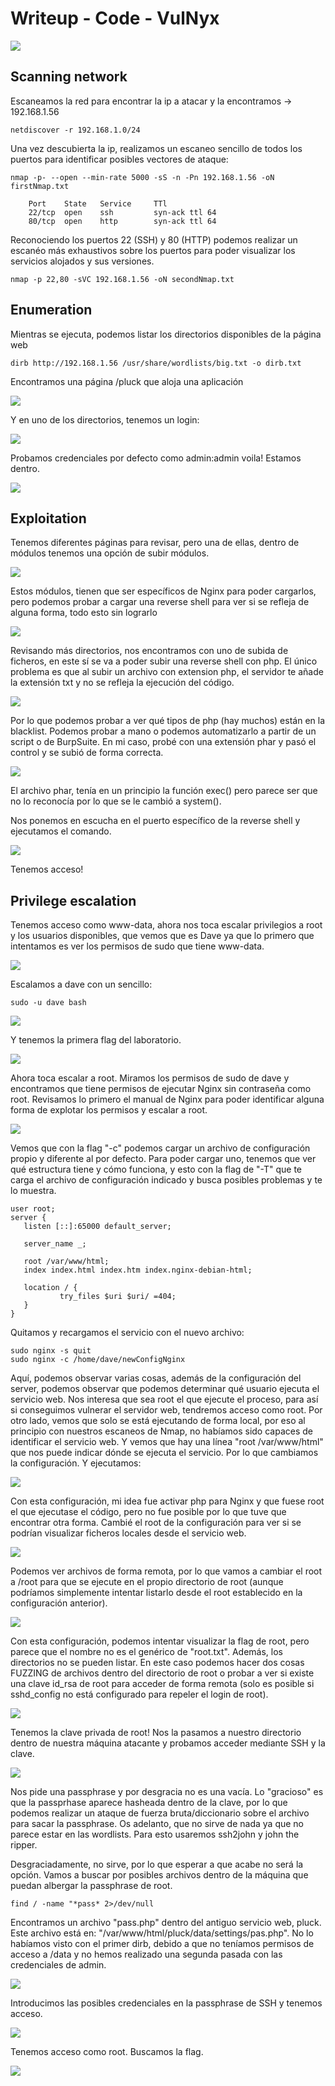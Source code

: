 # Writeup - Code - VulNyx

<img src="https://github.com/user-attachments/assets/f4c31131-c4b4-42a7-ac42-613559503b7d">

## Scanning network

Escaneamos la red para encontrar la ip a atacar y la encontramos -> 192.168.1.56
```shell
netdiscover -r 192.168.1.0/24
```
Una vez descubierta la ip, realizamos un escaneo sencillo de todos los puertos para identificar posibles vectores de ataque:
```shell
nmap -p- --open --min-rate 5000 -sS -n -Pn 192.168.1.56 -oN firstNmap.txt
```
		Port	State	Service		TTl
		22/tcp 	open  	ssh     	syn-ack ttl 64
		80/tcp 	open  	http    	syn-ack ttl 64
		
Reconociendo los puertos 22 (SSH) y 80 (HTTP) podemos realizar un escanéo más exhaustivos sobre los puertos para poder visualizar los servicios alojados y sus versiones.
```shell
nmap -p 22,80 -sVC 192.168.1.56 -oN secondNmap.txt
```
## Enumeration

Mientras se ejecuta, podemos listar los directorios disponibles de la página web
```shell
dirb http://192.168.1.56 /usr/share/wordlists/big.txt -o dirb.txt
```
Encontramos una página /pluck que aloja una aplicación

<img src="https://github.com/Koh4kU/Writeups/blob/main/Vulnyx/Code/Content/pluck_web.png">

Y en uno de los directorios, tenemos un login:

<img src="https://github.com/Koh4kU/Writeups/blob/main/Vulnyx/Code/Content/pluck_login.png">

Probamos credenciales por defecto como admin:admin voila! Estamos dentro.

<img src="https://github.com/Koh4kU/Writeups/blob/main/Vulnyx/Code/Content/admin_logued.png">

## Exploitation

Tenemos diferentes páginas para revisar, pero una de ellas, dentro de módulos tenemos una opción de subir módulos.

<img src="https://github.com/Koh4kU/Writeups/blob/main/Vulnyx/Code/Content/uploadModules.png">

Estos módulos, tienen que ser específicos de Nginx para poder cargarlos, pero podemos probar a cargar una reverse shell para ver si se refleja de alguna forma, todo esto sin lograrlo

<img src="https://github.com/Koh4kU/Writeups/blob/main/Vulnyx/Code/Content/errorUploading_shellphp.png">

Revisando más directorios, nos encontramos con uno de subida de ficheros, en este sí se va a poder subir una reverse shell con php. El único problema es que al subir un archivo con extension php, el servidor te añade la extensión txt y no se refleja la ejecución del código.

<img src="https://github.com/Koh4kU/Writeups/blob/main/Vulnyx/Code/Content/rfi.png">

Por lo que podemos probar a ver qué tipos de php (hay muchos) están en la blacklist. Podemos probar a mano o podemos automatizarlo a partir de un script o de BurpSuite. En mi caso, probé con una extensión phar y pasó el control y se subió de forma correcta.

<img src="https://github.com/Koh4kU/Writeups/blob/main/Vulnyx/Code/Content/rce_whoami.png">

El archivo phar, tenía en un principio la función exec() pero parece ser que no lo reconocía por lo que se le cambió a system().

Nos ponemos en escucha en el puerto específico de la reverse shell y ejecutamos el comando.

<img src="https://github.com/Koh4kU/Writeups/blob/main/Vulnyx/Code/Content/remoteShell_executed.png">

Tenemos acceso!

## Privilege escalation

Tenemos acceso como www-data, ahora nos toca escalar privilegios a root y los usuarios disponibles, que vemos que es Dave ya que lo primero que intentamos es ver los permisos de sudo que tiene www-data.

<img src="https://github.com/Koh4kU/Writeups/blob/main/Vulnyx/Code/Content/sudo-l.png">

Escalamos a dave con un sencillo:
```shell
sudo -u dave bash
```
<img src="https://github.com/Koh4kU/Writeups/blob/main/Vulnyx/Code/Content/dave_escalated.png">

Y tenemos la primera flag del laboratorio.

<img src="https://github.com/Koh4kU/Writeups/blob/main/Vulnyx/Code/Content/user_flag.png">

Ahora toca escalar a root. Miramos los permisos de sudo de dave y encontramos que tiene permisos de ejecutar Nginx sin contraseña como root. Revisamos lo primero el manual de Nginx para poder identificar alguna forma de explotar los permisos y escalar a root.

<img src="https://github.com/Koh4kU/Writeups/blob/main/Vulnyx/Code/Content/nginx_man.png">

Vemos que con la flag "-c" podemos cargar un archivo de configuración propio y diferente al por defecto. Para poder cargar uno, tenemos que ver qué estructura tiene y cómo funciona, y esto con la flag de "-T" que te carga el archivo de configuración indicado y busca posibles problemas y te lo muestra.

	user root;
	server {
       listen [::]:65000 default_server;

       server_name _;

       root /var/www/html;
       index index.html index.htm index.nginx-debian-html;

       location / {
               try_files $uri $uri/ =404;
       }
	}

Quitamos y recargamos el servicio con el nuevo archivo:

```shell
sudo nginx -s quit
sudo nginx -c /home/dave/newConfigNginx
```

Aquí, podemos observar varias cosas, además de la configuración del server, podemos observar que podemos determinar qué usuario ejecuta el servicio web. Nos interesa que sea root el que ejecute el proceso, para así si conseguimos vulnerar el servidor web, tendremos acceso como root. Por otro lado, vemos que solo se está ejecutando de forma local, por eso al principio con nuestros escaneos de Nmap, no habíamos sido capaces de identificar el servicio web. Y vemos que hay una línea "root /var/www/html" que nos puede indicar dónde se ejecuta el servicio. Por lo que cambiamos la configuración. Y ejecutamos:

<img src="https://github.com/Koh4kU/Writeups/blob/main/Vulnyx/Code/Content/visualizacionRemota_nginx1.png">

Con esta configuración, mi idea fue activar php para Nginx y que fuese root el que ejecutase el código, pero no fue posible por lo que tuve que encontrar otra forma. Cambié el root de la configuración para ver si se podrían visualizar ficheros locales desde el servicio web.

<img src="https://github.com/Koh4kU/Writeups/blob/main/Vulnyx/Code/Content/seeing_bashrc_root_nginx.png">

Podemos ver archivos de forma remota, por lo que vamos a cambiar el root a /root para que se ejecute en el propio directorio de root (aunque podríamos simplemente intentar listarlo desde el root establecido en la configuración anterior).

<img src="https://github.com/Koh4kU/Writeups/blob/main/Vulnyx/Code/Content/newNginx_conf.png">

Con esta configuración, podemos intentar visualizar la flag de root, pero parece que el nombre no es el genérico de "root.txt". Además, los directorios no se pueden listar. En este caso podemos hacer dos cosas FUZZING de archivos dentro del directorio de root o probar a ver si existe una clave id_rsa de root para acceder de forma remota (solo es posible si sshd_config no está configurado para repeler el login de root).

<img src="https://github.com/Koh4kU/Writeups/blob/main/Vulnyx/Code/Content/id_rsa_root.png">

Tenemos la clave privada de root! Nos la pasamos a nuestro directorio dentro de nuestra máquina atacante y probamos acceder mediante SSH y la clave.

<img src="https://github.com/Koh4kU/Writeups/blob/main/Vulnyx/Code/Content/passphrase_wrong.png">

Nos pide una passphrase y por desgracia no es una vacía. Lo "gracioso" es que la passprhase aparece hasheada dentro de la clave, por lo que podemos realizar un ataque de fuerza bruta/diccionario sobre el archivo para sacar la passphrase. Os adelanto, que no sirve de nada ya que no parece estar en las wordlists. Para esto usaremos ssh2john y john the ripper.

Desgraciadamente, no sirve, por lo que esperar a que acabe no será la opción. Vamos a buscar por posibles archivos dentro de la máquina que puedan albergar la passphrase de root.
```shell
find / -name "*pass* 2>/dev/null
```
Encontramos un archivo "pass.php" dentro del antiguo servicio web, pluck. Este archivo está en: "/var/www/html/pluck/data/settings/pas.php". No lo habíamos visto con el primer dirb, debido a que no teníamos permisos de acceso a /data y no hemos realizado una segunda pasada con las credenciales de admin.

<img src="https://github.com/Koh4kU/Writeups/blob/main/Vulnyx/Code/Content/root_credsPosible.png">

Introducimos las posibles credenciales en la passphrase de SSH y tenemos acceso.

<img src="https://github.com/Koh4kU/Writeups/blob/main/Vulnyx/Code/Content/root_shell.png">

Tenemos acceso como root. Buscamos la flag.

<img src="https://github.com/Koh4kU/Writeups/blob/main/Vulnyx/Code/Content/root_flag.png">
